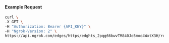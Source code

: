 <!-- Code generated for API Clients. DO NOT EDIT. -->

#### Example Request

```bash
curl \
-X GET \
-H "Authorization: Bearer {API_KEY}" \
-H "Ngrok-Version: 2" \
https://api.ngrok.com/edges/https/edghts_2pqg66bwvTM840Jo5moo4WxtX3H/routes/edghtsrt_2pqg60sy5HGYg08N0FJCHZ7QTjl/circuit_breaker
```
